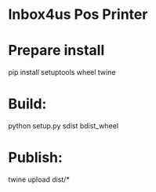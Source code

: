 # Inbox4us Pos Printer

# Prepare install
pip install setuptools wheel twine

# Build:
python setup.py sdist bdist_wheel

# Publish:
twine upload dist/*
